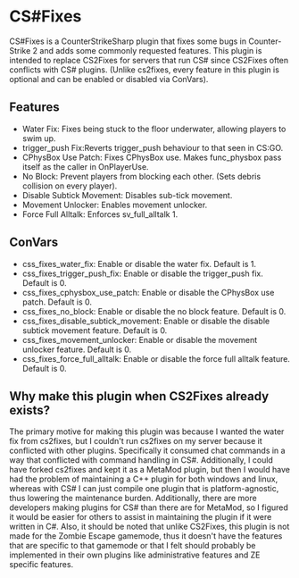 ﻿# CS#Fixes

CS#Fixes is a CounterStrikeSharp plugin that fixes some bugs in Counter-Strike 2 and adds some commonly requested
features. This plugin is intended to replace CS2Fixes for servers that run CS# since CS2Fixes often conflicts with
CS# plugins. (Unlike cs2fixes, every feature in this plugin is optional and can be enabled or disabled via ConVars).

## Features

- Water Fix: Fixes being stuck to the floor underwater, allowing players to swim up.
- trigger_push Fix:Reverts trigger_push behaviour to that seen in CS:GO.
- CPhysBox Use Patch: Fixes CPhysBox use. Makes func_physbox pass itself as the caller in OnPlayerUse.
- No Block: Prevent players from blocking each other. (Sets debris collision on every player).
- Disable Subtick Movement: Disables sub-tick movement.
- Movement Unlocker: Enables movement unlocker.
- Force Full Alltalk: Enforces sv_full_alltalk 1.

## ConVars

- css_fixes_water_fix: Enable or disable the water fix. Default is 1.
- css_fixes_trigger_push_fix: Enable or disable the trigger_push fix. Default is 0.
- css_fixes_cphysbox_use_patch: Enable or disable the CPhysBox use patch. Default is 0.
- css_fixes_no_block: Enable or disable the no block feature. Default is 0.
- css_fixes_disable_subtick_movement: Enable or disable the disable subtick movement feature. Default is 0.
- css_fixes_movement_unlocker: Enable or disable the movement unlocker feature. Default is 0.
- css_fixes_force_full_alltalk: Enable or disable the force full alltalk feature. Default is 0.

## Why make this plugin when CS2Fixes already exists?

The primary motive for making this plugin was because I wanted the water fix from cs2fixes, but I couldn't run cs2fixes
on my server because it conflicted with other plugins. Specifically it consumed chat commands in a way that conflicted
with command handling in CS#. Additionally, I could have forked cs2fixes and kept it as a MetaMod plugin, but then I
would have had the problem of maintaining a C++ plugin for both windows and linux, whereas with CS# I can just compile
one plugin that is platform-agnostic, thus lowering the maintenance burden. Additionally, there are more developers
making plugins for CS# than there are for MetaMod, so I figured it would be easier for others to assist in maintaining
the plugin if it were written in C#. Also, it should be noted that unlike CS2Fixes, this plugin is not made for the
Zombie Escape gamemode, thus it doesn't have the features that are specific to that gamemode or that I felt should
probably be implemented in their own plugins like administrative features and ZE specific features.